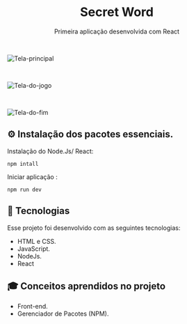<h1 align="center"> Secret Word </h1>
<p align="center">
Primeira aplicação desenvolvida com React <br/>
</p>

<br>

![Tela-principal](https://github.com/felipe1793/Palavra-secreta/assets/60719936/0934d36e-ba21-40ed-b7c4-02fcb719e7f7)

<br>

![Tela-do-jogo](https://github.com/felipe1793/Palavra-secreta/assets/60719936/df27f5c5-5321-4e99-b07c-078d0d8f4745)

<br>

![Tela-do-fim](https://github.com/felipe1793/Palavra-secreta/assets/60719936/602ec3b7-a079-4a6a-80ac-f4ef13d927d7)

## ⚙️ Instalação dos pacotes essenciais.

Instalação do Node.Js/ React:

```
npm intall
```

Iniciar aplicação :

```
npm run dev
```

## 💾 Tecnologias
Esse projeto foi desenvolvido com as seguintes tecnologias:

-   HTML e CSS.
-   JavaScript.
-   NodeJs.
-   React

## 🎓 Conceitos aprendidos no projeto

-   Front-end.
-   Gerenciador de Pacotes (NPM).
